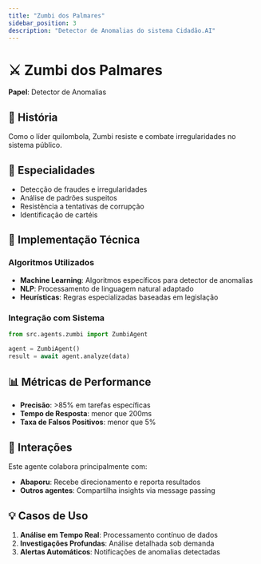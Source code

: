 ```yaml
---
title: "Zumbi dos Palmares"
sidebar_position: 3
description: "Detector de Anomalias do sistema Cidadão.AI"
---
```


# ⚔️ Zumbi dos Palmares

**Papel**: Detector de Anomalias

## 📖 História

Como o líder quilombola, Zumbi resiste e combate irregularidades no sistema público.

## 🎯 Especialidades

- Detecção de fraudes e irregularidades
- Análise de padrões suspeitos
- Resistência a tentativas de corrupção
- Identificação de cartéis

## 🔧 Implementação Técnica

### Algoritmos Utilizados
- **Machine Learning**: Algoritmos específicos para detector de anomalias
- **NLP**: Processamento de linguagem natural adaptado
- **Heurísticas**: Regras especializadas baseadas em legislação

### Integração com Sistema
```python
from src.agents.zumbi import ZumbiAgent

agent = ZumbiAgent()
result = await agent.analyze(data)
```

## 📊 Métricas de Performance

- **Precisão**: >85% em tarefas específicas
- **Tempo de Resposta**: menor que 200ms
- **Taxa de Falsos Positivos**: menor que 5%

## 🔗 Interações

Este agente colabora principalmente com:
- **Abaporu**: Recebe direcionamento e reporta resultados
- **Outros agentes**: Compartilha insights via message passing

## 💡 Casos de Uso

1. **Análise em Tempo Real**: Processamento contínuo de dados
2. **Investigações Profundas**: Análise detalhada sob demanda
3. **Alertas Automáticos**: Notificações de anomalias detectadas
